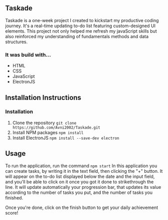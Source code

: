 ## Taskade

Taskade is a one-week project I created to kickstart my productive coding journey. It's a real-time updating to-do list
featuring custom-designed UI elements. This project not only helped me refresh my javaScript skills but also reinforced my
understanding of fundamentals methods and data structures.
### It was build with...
* HTML
* CSS
* JavaScript
* ElectronJS

## Installation Instructions

### Installation
1. Clone the repository
```git clone https://github.com/Avni2002/Taskade.git```
2. Install NPM packages
```npm install```
3. Install ElectronJS
```npm install --save-dev electron```

## Usage

To run the application, run the command ```npm start```
In this application you can create tasks, by writing it in the text field, then clicking the "+" button. It will appear on the
to-do list displayed below the date and the input field, and you'll be able to click on it once you got it done to strikethrough
the line. It will update automatically your progression bar, that updates its value according to the number of tasks you put, and
the number of tasks you finished.

Once you're done, click on the finish button to get your daily achievement score!

